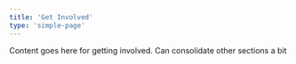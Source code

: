 ```yaml
---
title: 'Get Involved'
type: 'simple-page'
---
```


Content goes here for getting involved. Can consolidate other sections a bit